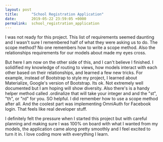 ```yaml
---
layout: post
title:      "School Registration Application"
date:       2019-05-22 23:59:05 +0000
permalink:  school_registration_application
---
```



I was not ready for this project. This list of requirements seemed daunting and I wasn't sure I remembered half of what they were asking us to do. The scope method? No one remembers how to write a scope method. Also the relationships requirements for our models about made my eyes cross. 

But here I am now on the other side of this, and I can't believe I finished. I solidified my knowledge of routing to views, how models interact with each other based on their relationships, and learned a few new tricks. For example, instead of Bootstrap to style my project, I learned about Materialize, Google's version of Bootstrap. Its ok. Not extremely well documented but I am hoping will show diversity. Also there's is a handy helper method called .ordinalize that will take your integer and and the "st", "th", or "rd" for you. SO helpful. I did remember how to use a scope method after all. And the coolest part was implementing OmniAuth for Facebook login. That feels like real developer stuff.

I definitely felt the pressure when I started this project but with careful planning and making sure I was 100% on board with what I wanted from my models, the application came along pretty smoothly and I feel excited to turn it in. I love coding more with everything I learn. 



